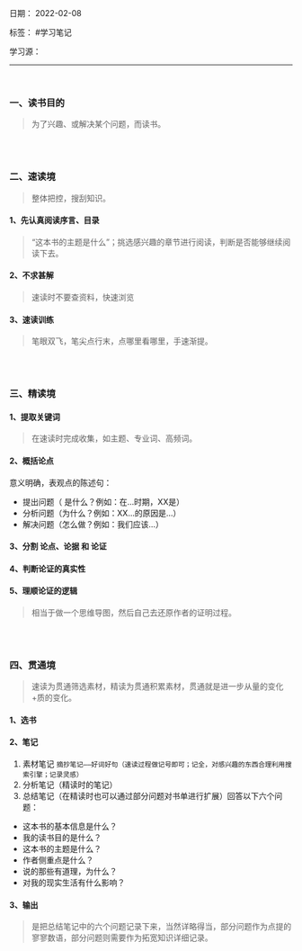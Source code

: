 日期： 2022-02-08

标签： #学习笔记

学习源： 

---

</br>

### 一、读书目的
>为了兴趣、或解决某个问题，而读书。

</br></br>

### 二、速读境
>整体把控，搜刮知识。

#### 1、先认真阅读序言、目录
>“这本书的主题是什么”；挑选感兴趣的章节进行阅读，判断是否能够继续阅读下去。 

#### 2、不求甚解
>速读时不要查资料，快速浏览

#### 3、速读训练
>笔眼双飞，笔尖点行末，点哪里看哪里，手速渐提。

</br></br>

### 三、精读境
#### 1、提取关键词
>在速读时完成收集，如主题、专业词、高频词。

#### 2、概括论点
意义明确，表观点的陈述句：
* 提出问题（ 是什么？例如：在…时期，XX是）
* 分析问题（为什么？例如：XX…的原因是…）
* 解决问题（怎么做？例如：我们应该…）

#### 3、分割 论点、论据 和 论证
#### 4、判断论证的真实性
#### 5、理顺论证的逻辑
>相当于做一个思维导图，然后自己去还原作者的证明过程。

</br></br>

### 四、贯通境
>速读为贯通筛选素材，精读为贯通积累素材，贯通就是进一步从量的变化+质的变化。

#### 1、选书
 
#### 2、笔记
1. 素材笔记
	`摘抄笔记——好词好句（速读过程做记号即可；记全，对感兴趣的东西合理利用搜索引擎；记录灵感）`
2. 分析笔记（精读时的笔记）
3. 总结笔记（在精读时也可以通过部分问题对书单进行扩展）回答以下六个问题：
* 这本书的基本信息是什么？
* 我的读书目的是什么？
* 这本书的主题是什么？
* 作者侧重点是什么？
* 说的那些有道理，为什么？
* 对我的现实生活有什么影响？

#### 3、输出
>是把总结笔记中的六个问题记录下来，当然详略得当，部分问题作为点提的寥寥数语，部分问题则需要作为拓宽知识详细记录。